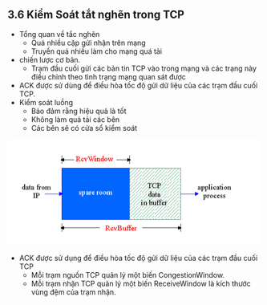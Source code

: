 ## 3.6 Kiểm Soát tắt nghẽn trong TCP 
- Tổng quan về tắc nghẽn 
    + Quá nhiều cặp gửi nhận trên mạng
    + Truyền quá nhiều làm cho mạng quá tải
- chiến lược cơ bản.
    + Trạm đầu cuối gửi các bản tin TCP vào trong mạng và các trạng này điều chỉnh theo tình trạng mạng quan sát được
- ACK được sử dùng để điều hòa tốc độ gửi dữ liệu của các trạm đầu cuối TCP.
- Kiểm soát luồng
    + Bảo đảm rằng hiệu quả là tốt
    + Không làm quá tải các bên
    + Các bên sẽ có cửa sổ kiểm soát
<img src="../../jmg/kiemsoatluongTCP.PNG">
    
- ACK được sử dụng để điều hòa tốc độ gửi dữ liệu của các trạm đầu cuối TCP
    + Mỗi trạm nguồn TCP quản lý một biến CongestionWindow.
    + Mỗi trạm nhận TCP quản lý một biến ReceiveWindow là kích thước vùng đệm của trạm nhận.
